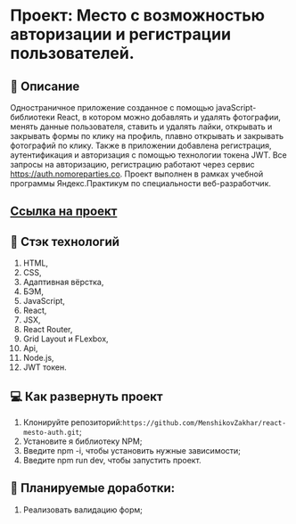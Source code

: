 # Проект: Место с возможностью авторизации и регистрации пользователей.

## :memo: Описание

Одностраничное приложение созданное с помощью javaScript-библиотеки React, в котором можно добавлять и удалять 
фотографии, менять данные пользователя, ставить и удалять лайки, открывать и закрывать формы по клику на профиль,
плавно открывать и закрывать фотографий по клику. Также в приложении добавлена регистрация, аутентификация и 
авторизация с помощью технологии токена JWT. Все запросы на авторизацию, регистрацию работают через сервис https://auth.nomoreparties.co.
Проект выполнен в рамках учебной программы Яндекс.Практикум по специальности веб-разработчик.

## [Ссылка на проект](https://menshikovzakhar.github.io/react-mesto-auth/)

## :hammer: Стэк технологий
1. HTML,
2. CSS,
3. Адаптивная вёрстка,
4. БЭМ,
5. JavaScript,
6. React, 
7. JSX,
8. React Router,
9. Grid Layout и FLexbox,
10. Api,
11. Node.js,
12. JWT токен.

## 💻 Как развернуть проект

1. Клонируйте репозиторий:`https://github.com/MenshikovZakhar/react-mesto-auth.git`;
2. Установите я библиотеку NPM;
3. Введите npm -i, чтобы установить нужные зависимости;
3. Введите npm run dev, чтобы запустить проект.

## 📃 Планируемые доработки:
1. Реализовать валидацию форм;
